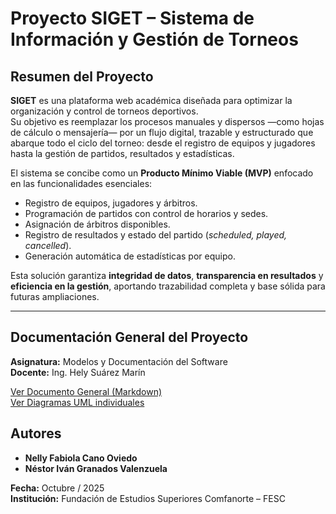 # Proyecto SIGET – Sistema de Información y Gestión de Torneos

## Resumen del Proyecto
**SIGET** es una plataforma web académica diseñada para optimizar la organización y control de torneos deportivos.  
Su objetivo es reemplazar los procesos manuales y dispersos —como hojas de cálculo o mensajería— por un flujo digital, trazable y estructurado que abarque todo el ciclo del torneo: desde el registro de equipos y jugadores hasta la gestión de partidos, resultados y estadísticas.

El sistema se concibe como un **Producto Mínimo Viable (MVP)** enfocado en las funcionalidades esenciales:
- Registro de equipos, jugadores y árbitros.  
- Programación de partidos con control de horarios y sedes.  
- Asignación de árbitros disponibles.  
- Registro de resultados y estado del partido (*scheduled, played, cancelled*).  
- Generación automática de estadísticas por equipo.

Esta solución garantiza **integridad de datos**, **transparencia en resultados** y **eficiencia en la gestión**, aportando trazabilidad completa y base sólida para futuras ampliaciones.

---

## Documentación General del Proyecto
**Asignatura:** Modelos y Documentación del Software  
**Docente:** Ing. Hely Suárez Marín  

[Ver Documento General (Markdown)](./documentation/documentation_siget.md)  
[Ver Diagramas UML individuales](./uml/export/png/)  



## Autores
- **Nelly Fabiola Cano Oviedo**  
- **Néstor Iván Granados Valenzuela**

**Fecha:** Octubre / 2025  
**Institución:** Fundación de Estudios Superiores Comfanorte – FESC  
